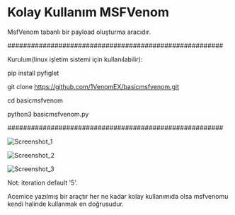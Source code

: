# Kolay Kullanım MSFVenom
MsfVenom tabanlı bir payload oluşturma aracıdır.

#######################################################

Kurulum(linux işletim sistemi için kullanılabilir):

pip install pyfiglet

git clone https://github.com/1VenomEX/basicmsfvenom.git

cd basicmsfvenom

python3 basicmsfvenom.py

#######################################################

![Screenshot_1](https://user-images.githubusercontent.com/83098975/115959695-25626100-a516-11eb-8ff0-ba0cfa756441.png)

![Screenshot_2](https://user-images.githubusercontent.com/83098975/115959698-298e7e80-a516-11eb-91d1-61d4efe4dae5.png)

![Screenshot_3](https://user-images.githubusercontent.com/83098975/115959701-2b584200-a516-11eb-9524-c81cc34bcbcd.png)

Not: iteration default '5'.

Acemice yazılmış bir araçtır her ne kadar kolay kullanımıda olsa msfvenomu kendi halinde kullanmak en doğrusudur.

